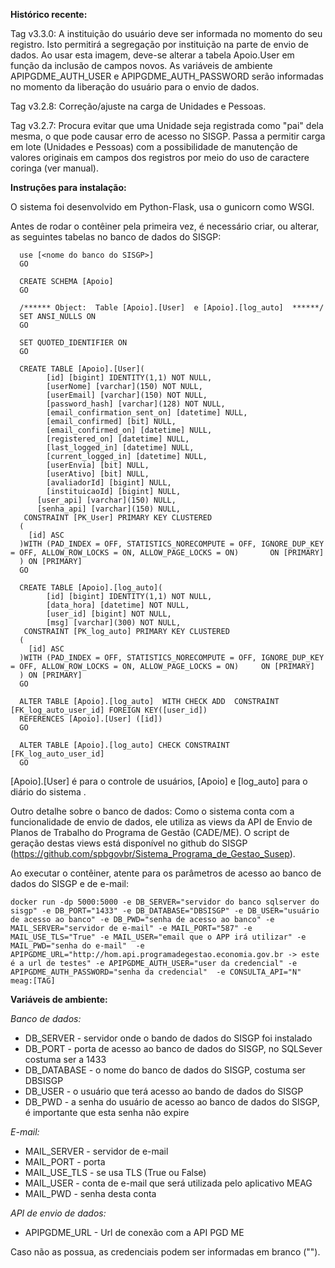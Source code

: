 **Histórico recente:**

Tag v3.3.0: 
A instituição do usuário deve ser informada no momento do seu registro. Isto permitirá a segregação por instituição na parte de envio de dados.
Ao usar esta imagem, deve-se alterar a tabela Apoio.User em função da inclusão de campos novos.
As variáveis de ambiente APIPGDME_AUTH_USER e APIPGDME_AUTH_PASSWORD serão informadas no momento da liberação do usuário para o envio de dados.

Tag v3.2.8: 
Correção/ajuste na carga de Unidades e Pessoas.  

Tag v3.2.7: 
Procura evitar que uma Unidade seja registrada como "pai" dela mesma, o que pode causar erro de acesso no SISGP. Passa a permitir carga em lote (Unidades e Pessoas) com a possibilidade de manutenção de valores originais em campos dos registros por meio do uso de caractere coringa (ver manual).

**Instruções para instalação:**

O sistema foi desenvolvido em Python-Flask, usa o gunicorn como WSGI.

Antes de rodar o contêiner pela primeira vez, é necessário criar, ou alterar, as seguintes tabelas no banco de dados do SISGP:

      use [<nome do banco do SISGP>]
      GO

      CREATE SCHEMA [Apoio]
      GO
      
      /****** Object:  Table [Apoio].[User]  e [Apoio].[log_auto]  ******/
      SET ANSI_NULLS ON
      GO
      
      SET QUOTED_IDENTIFIER ON
      GO
      
      CREATE TABLE [Apoio].[User](
            [id] [bigint] IDENTITY(1,1) NOT NULL,
            [userNome] [varchar](150) NOT NULL,
            [userEmail] [varchar](150) NOT NULL,
            [password_hash] [varchar](128) NOT NULL,
            [email_confirmation_sent_on] [datetime] NULL,
            [email_confirmed] [bit] NULL,
            [email_confirmed_on] [datetime] NULL,
            [registered_on] [datetime] NULL,
            [last_logged_in] [datetime] NULL,
            [current_logged_in] [datetime] NULL,
            [userEnvia] [bit] NULL,
            [userAtivo] [bit] NULL,
            [avaliadorId] [bigint] NULL,
            [instituicaoId] [bigint] NULL,
	      [user_api] [varchar](150) NULL,
	      [senha_api] [varchar](150) NULL,
       CONSTRAINT [PK_User] PRIMARY KEY CLUSTERED 
      (
      	[id] ASC
      )WITH (PAD_INDEX = OFF, STATISTICS_NORECOMPUTE = OFF, IGNORE_DUP_KEY = OFF, ALLOW_ROW_LOCKS = ON, ALLOW_PAGE_LOCKS = ON)       ON [PRIMARY]
      ) ON [PRIMARY]
      GO
      
      CREATE TABLE [Apoio].[log_auto](
            [id] [bigint] IDENTITY(1,1) NOT NULL,
            [data_hora] [datetime] NOT NULL,
            [user_id] [bigint] NOT NULL,
            [msg] [varchar](300) NOT NULL,
       CONSTRAINT [PK_log_auto] PRIMARY KEY CLUSTERED 
      (
      	[id] ASC
      )WITH (PAD_INDEX = OFF, STATISTICS_NORECOMPUTE = OFF, IGNORE_DUP_KEY = OFF, ALLOW_ROW_LOCKS = ON, ALLOW_PAGE_LOCKS = ON)     ON [PRIMARY]
      ) ON [PRIMARY]
      GO

      ALTER TABLE [Apoio].[log_auto]  WITH CHECK ADD  CONSTRAINT [FK_log_auto_user_id] FOREIGN KEY([user_id])
      REFERENCES [Apoio].[User] ([id])
      GO
      
      ALTER TABLE [Apoio].[log_auto] CHECK CONSTRAINT [FK_log_auto_user_id]
      GO

[Apoio].[User] é para o controle de usuários, [Apoio] e [log_auto] para o diário do sistema .

Outro detalhe sobre o banco de dados: Como o sistema conta com a funcionalidade de envio de dados, ele utiliza as views da API de Envio de Planos de Trabalho do Programa de Gestão (CADE/ME). O script de geração destas views está disponível no github do SISGP (https://github.com/spbgovbr/Sistema_Programa_de_Gestao_Susep).

Ao executar o contêiner, atente para os parâmetros de acesso ao banco de dados do SISGP e de e-mail:

    docker run -dp 5000:5000 -e DB_SERVER="servidor do banco sqlserver do sisgp" -e DB_PORT="1433" -e DB_DATABASE="DBSISGP" -e DB_USER="usuário de acesso ao banco" -e DB_PWD="senha de acesso ao banco" -e MAIL_SERVER="servidor de e-mail" -e MAIL_PORT="587" -e MAIL_USE_TLS="True" -e MAIL_USER="email que o APP irá utilizar" -e MAIL_PWD="senha do e-mail"  -e APIPGDME_URL="http://hom.api.programadegestao.economia.gov.br -> este é a url de testes" -e APIPGDME_AUTH_USER="user da credencial" -e APIPGDME_AUTH_PASSWORD="senha da credencial"  -e CONSULTA_API="N"  meag:[TAG]

**Variáveis de ambiente:**

*Banco de dados:*

 - DB_SERVER - servidor onde o bando de dados do SISGP foi instalado
 - DB_PORT - porta de acesso ao banco de dados do SISGP, no SQLSever costuma ser a 1433
 - DB_DATABASE - o nome do banco de dados do SISGP, costuma ser DBSISGP
 - DB_USER - o usuário que terá acesso ao bando de dados do SISGP
 - DB_PWD - a senha do usuário de acesso ao banco de dados do SISGP, é importante que esta senha não expire

*E-mail:*

 - MAIL_SERVER - servidor de e-mail
 - MAIL_PORT -  porta
 - MAIL_USE_TLS - se usa TLS (True ou False)
 - MAIL_USER - conta de e-mail que será utilizada pelo aplicativo MEAG
 - MAIL_PWD - senha desta conta

*API de envio de dados:*

- APIPGDME_URL -  Url de conexão com a API PGD ME

Caso não as possua, as credenciais podem ser informadas em branco ("").